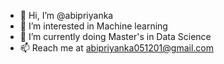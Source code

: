 - 👋 Hi, I’m @abipriyanka
- 👀 I’m interested in Machine learning
- 🌱 I’m currently doing Master's in Data Science
- 📫 Reach me at abipriyanka051201@gmail.com

<!---
abipriyanka/abipriyanka is a ✨ special ✨ repository because its `README.md` (this file) appears on your GitHub profile.
You can click the Preview link to take a look at your changes.
--->
